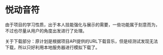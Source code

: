 # 悦动音符
由于项目的学习性质，出于本人技能强化与展示的需要，一些功能属于刻意而为，不过也尽量从用户的角度出发进行了处理。

关于下载部分：原计划是根据项目API提供的URL下载音乐，但是经测试发现无法下载，所以只好利用本地服务器进行模拟下载了。
